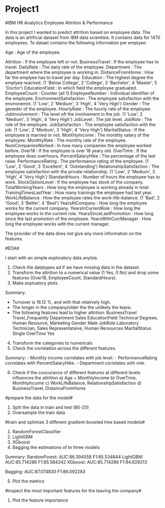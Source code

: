 # Project1

#IBM HR Analytics Employee Attrition & Performance

In this project I wanted to predict attrition based on employee data.
The data is an artificial dataset from IBM data scientists. It contains data for 1470 employees. Te dataet contains the following information per emplyee:

Age                         : Age of the employee.

Attrition                   : If the employee left or not. 
BusinessTravel              : If the employee has to travel. 
DailyRate                   : The daily rate of the employee.
Department                  : The department where the employee is working in.
DistanceFromHome            : How far the emplyee has to travel per day.
Education                   : The highest degree the emplyee reached. (1 'Below College', 2 'College', 3 'Bachelor', 4 'Master', 5 'Doctor')
EducationField              : In which field the employee graduated.
EmployeeCount               : Counter (all 1)
EmployeeNumber              : Individual identifier of the employee.
EnvironmentSatisfaction     : The employee satisfaction with the environemnt. (1 'Low', 2 'Medium', 3 'High', 4 'Very High')
Gender                      : The geneder of the employee.
HourlyRate                  : The hourly rate of the employee.
JobInvolvement              : The level oft the involvement in the job. (1 'Low', 2 'Medium', 3 'High', 4 'Very High')
JobLevel                    : The job level.
JobRole                     : The role of the employee.
JobSatisfaction             : The employee satisfaction with the job. (1 'Low', 2 'Medium', 3 'High', 4 'Very High')
MaritalStatus               : If the employee is married or not.
MonthlyIncome               : The monthly salary of the employee.
MonthlyRate                 : The monthly rate of the employee.
NumCompaniesWorked          : In how many companies the employee worked before.
Over18                      : If the employee is over 18 yeary old.
OverTime                    : If the employee does overhours.
PercentSalaryHike           : The percentage of the last raise.
PerformanceRating           : The performance rating of the employee. (1 'Low', 2 'Good', 3 'Excellent', 4 'Outstanding')
RelationshipSatisfaction    : The employee satisfaction with the private relationship. (1 'Low', 2 'Medium', 3 'High', 4 'Very High')
StandardHours               : Number of hours the employee has to work.
StockOptionLevel            : If the employee has stock of the company.
TotalWorkingYears           : How long the employee is working already in total.
TrainingTimesLastYear       : How many trainings the employee had last year.
WorkLifeBalance             : How the employee rates the work-life-balance. (1 'Bad', 2 'Good', 3 'Better', 4 'Best')
YearsAtCompany              : How long the employee works for the current company.
YearsInCurrentRole          : How long the employee works in the current role.
YearsSinceLastPromotion     : How long since the last promotion of the employee.
YearsWithCurrManager        : How long the employee works with the current manager.

The provider of the data does not give any more information on the features.



#EDA#

I start with an simple exploratory data anylsis.

1. Check the datatypes ad if we have missing data in the dataset.
2. Transform the attrition to a numerical value (1 Yes, 0 No) and drop some features (Over18, EmployeeCount, StandardHours).
3. Make exploatory plots.

Summary:
- Turnover is 16.12 %, and with that relatively high.
- The longer in the company/older the the unlikely the leave.
- The following features lead to higher attrition:
	BusinessTravel              Travel_Frequently
	Department                  Sales
	EducationField              Technical Degreee, Human Resource, Marketing
	Gender                      Male
	JobRole                     Laboratory Technician, Sales Representataive, Human Rersources
	MaritalStatus               Single
	OverTime                    Yes

4. Transform the categories to numericals
5. Check the correlation across the different features.

Summary: 
	- Monthly income correlates with job level.
	- PerformanceRating correlates with PercentSalaryHike.
	- Department correlates with role.

6. Check if the coocurance of different features at different levels influences the attrition
	a) Age + MonthlyIncome
	b) OverTime, MonthlyIncome
	c) WorkLifeBalance, RelationshipSatisfaction
	d) BusinessTravel, DistanceFromHome




#prepare the data for the model#

1. Split the data in train and test (80-20)
2. Oversample the train data




#train and optimize 3 different gradient-boosted tree based models#

1. RandomForestClassifier
2. LightGBM
3. XGboost
4. Bagging the estimations of te three models

Summary:
RandomForest:	AUC:86.394558 F1:85.534844
LightGBM:	AUC:85.714286 F1:85.584242
XGboost:	AUC:85.714286 F1:84.628313

Bagging: 	AUC:87.074830 F1:86.092283

5. Plot the metrics



#inspect the most important features for the leaving the company#

1. Plot the feature importance

